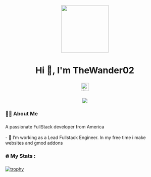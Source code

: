<div align="center">
  <img height="150" src="https://i.imgur.com/lA1VB0E.png"  />
</div>

<h1 align="center">Hi 👋, I'm TheWander02</h1>

###

<div align="center">
  <a href="thewander02" target="_blank">
    <img src="https://img.shields.io/static/v1?message=Discord&logo=discord&label=&color=7289DA&logoColor=white&labelColor=&style=for-the-badge" height="25" alt="discord logo"  />
  </a>
</div>

###

<div align="center">
  <img src="https://visitor-badge.laobi.icu/badge?page_id=TheWander02.TheWander02&"  />
</div>

###

###

<h3 align="left">👩‍💻  About Me</h3>

###

<p align="left">A passionate FullStack developer from America<br><br>- 🔭 I’m working as a Lead Fullstack Engineer. In my free time i make websites and gmod addons</p>

###

<h3 align="left">🔥   My Stats :</h3>

###

[![trophy](https://github-profile-trophy.vercel.app/?username=thewander02&no-bg=true&no-frame=true&rank=-C,-B,-UNKNOWN)](https://github.com/ryo-ma/github-profile-trophy)

###
